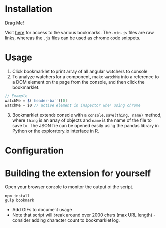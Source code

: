 
# Installation
<a href="javascript:(function()%7Bvar%20captureAndLog%2CgetWatchers%3BgetWatchers%3Dfunction(e)%7Bvar%20t%2Cn%2Co%3Breturn%20t%3Dfunction(e)%7Bvar%20o%2Ca%2Cc%3Breturn%20o%3Dn(e.data().%24isolateScope%2Ce)%2Ca%3Dn(e.data().%24scope%2Ce)%2Cc%3Da.concat(o)%2Cangular.forEach(e.children()%2Cfunction(e)%7Bc%3Dc.concat(t(angular.element(e)))%7D)%2Cc%7D%2Cn%3Dfunction(e%2Ct)%7Bvar%20n%2Co%2Ca%2Cc%2Cr%2Cu%2Cl%2Cs%2Cd%3Bif(e)%7Bif(s%3De.%24%24watchers%2Co%3Dt.context.className%2Cs)for(u%3De.%24%24watchers.length%2Cl%3D%5B%5D%2Ca%3D0%3Bu%3Ea%3B)%7Bfor(d%3D%7B%7D%2Cd.classes%3Do%2Cd.tagType%3Dt.context.tagName%2Cd.fn%3Ds%5Ba%5D.fn.name%2Cd.exp%3Ds%5Ba%5D.exp.name%2Cd.get%3Ds%5Ba%5D.get.name%2Cn%3Dt.context.attributes%2Cc%3Dn.length-1%3Bc%3E%3D0%3B)r%3Dn%5Bc%5D.name%2C%2F%5Eng-%2F.test(r)%26%26(d%5Br%5D%3Dn%5Bc%5D.nodeValue)%2Cc--%3Bl.push(d)%2Ca%2B%2B%7Dreturn%20l%7C%7C%5B%5D%7Dreturn%5B%5D%7D%2Ce%3Dangular.element(e%7C%7Cdocument.documentElement)%2Co%3D0%2Ct(e)%7D%2Cfunction(e)%7Be.save%3Dfunction(t%2Cn)%7Bvar%20o%2Ca%2Cc%3Breturn%20t%3F(%22object%22%3D%3Dtypeof%20t%26%26(t%3DJSON.stringify(t%2Cvoid%200%2C4))%2Ca%3Dnew%20Blob(%5Bt%5D%2C%7Btype%3A%22text%2Fjson%22%7D)%2Cc%3Ddocument.createEvent(%22MouseEvents%22)%2Co%3Ddocument.createElement(%22a%22)%2Co.download%3Dn%2Co.href%3Dwindow.URL.createObjectURL(a)%2Co.dataset.downloadurl%3D%5B%22text%2Fjson%22%2Co.download%2Co.href%5D.join(%22%3A%22)%2Cc.initMouseEvent(%22click%22%2C!0%2C!1%2Cwindow%2C0%2C0%2C0%2C0%2C0%2C!1%2C!1%2C!1%2C!1%2C0%2Cnull)%2Co.dispatchEvent(c)%2Cvoid%200)%3A(e.error(%22Console.save%3A%20No%20data%22)%2Cvoid%200)%7D%7D(console)%2CcaptureAndLog%3Dfunction(e%2Ct)%7Bvar%20n%2Co%3Breturn%20n%3Dnew%20Date%2Co%3DgetWatchers()%2Cconsole.log(t%2B%22%3A%20%22%2Bo.length%2B%22%20watchers%22)%2Cconsole.log(o)%7D%2CcaptureAndLog(document.documentElement%2C%22Entire%20Page%22)%3B%7D)()">Drag Me!</a>


Visit [here](public/) for access to the various bookmarks. The `.min.js` files are raw links, whereas the `.js` files can be used as chrome code snippets.

# Usage

1. Click bookmarklet to print array of all angular watchers to console
2. To analyze watchers for a component, make `watchMe` into a reference to a DOM element on the page from the console, and then click the bookmarklet. 
```javascript
// Example
watchMe = $('header-bar')[0]
watchMe = $0 // active element in inspector when using chrome
```
3. Bookmarklet extends console with a `console.save(thing, name)` method, where `thing` is an array of objects and `name` is the name of the file to save to. The JSON file can be opened easily using the pandas library in Python or the exploratory.io interface in R.

# Configuration

# Building the extension for yourself

Open your browser console to monitor the output of the script.

```
npm install
gulp bookmark
```

- Add GIFs to document usage
- Note that script will break around over 2000 chars (max URL length) - consider adding character count to bookmarklet log.